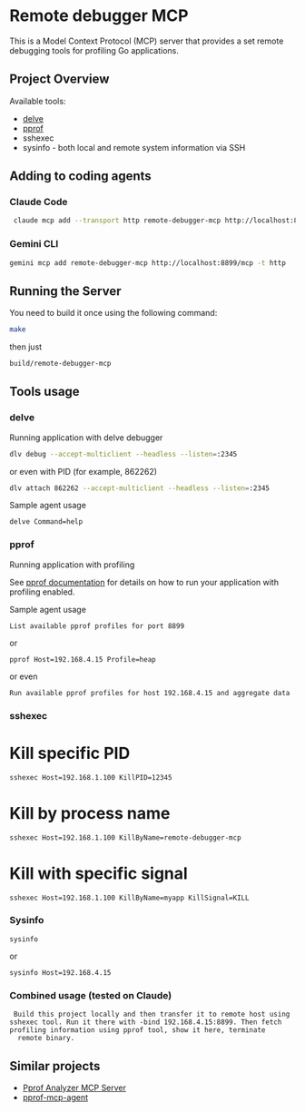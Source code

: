 # Remote debugger MCP
This is a Model Context Protocol (MCP) server that provides a set remote debugging tools for profiling Go applications.


## Project Overview

Available tools:

- [delve](https://github.com/go-delve/delve)
- [pprof](https://pkg.go.dev/net/http/pprof)
- sshexec
- sysinfo - both local and remote system information via SSH

## Adding to coding agents

### Claude Code

```bash
 claude mcp add --transport http remote-debugger-mcp http://localhost:8899/mcp
```

### Gemini CLI

```bash
gemini mcp add remote-debugger-mcp http://localhost:8899/mcp -t http
```



## Running the Server

You need to build it once using the following command:
```bash
make
```

then just

```bash
build/remote-debugger-mcp
```


## Tools usage 

### delve

Running application with delve debugger

```bash
dlv debug --accept-multiclient --headless --listen=:2345
```

or even with PID (for example, 862262)

```bash
dlv attach 862262 --accept-multiclient --headless --listen=:2345
```

Sample agent usage

```
delve Command=help
```


### pprof

Running application with profiling

See [pprof documentation](https://pkg.go.dev/net/http/pprof) for details on how to run your application with profiling enabled.


Sample agent usage

```
List available pprof profiles for port 8899
```

or

```
pprof Host=192.168.4.15 Profile=heap 
```

or even

```
Run available pprof profiles for host 192.168.4.15 and aggregate data
```

### sshexec

# Kill specific PID
```
sshexec Host=192.168.1.100 KillPID=12345
```

# Kill by process name
```
sshexec Host=192.168.1.100 KillByName=remote-debugger-mcp
```

# Kill with specific signal
```
sshexec Host=192.168.1.100 KillByName=myapp KillSignal=KILL
```

### Sysinfo

```
sysinfo
```
or

```
sysinfo Host=192.168.4.15
```

### Combined usage (tested on Claude)

```
 Build this project locally and then transfer it to remote host using sshexec tool. Run it there with -bind 192.168.4.15:8899. Then fetch profiling information using pprof tool, show it here, terminate 
  remote binary.
```

## Similar projects

- [Pprof Analyzer MCP Server](https://github.com/ZephyrDeng/pprof-analyzer-mcp)
- [pprof-mcp-agent](https://github.com/yudppp/pprof-mcp-agent)
  
